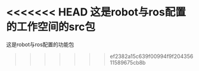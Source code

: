 <<<<<<< HEAD
这是robot与ros配置的工作空间的src包
=======
这是robot与ros配置的功能包
>>>>>>> ef2382a15c639f00994f9f20435611589675cb8b


